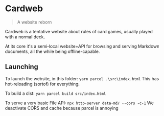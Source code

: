 # Cardweb
> A website reborn

Cardweb is a tentative website about rules of card games, usually played with a normal deck.

At its core it's a semi-local website+API for browsing and serving Markdown documents, all the while being offline-capable.

## Launching

To launch the website, in this folder:
`yarn parcel .\src\index.html`
This has hot-reloading (sortof) for everything.

To build a dist:
`yarn parcel build src/index.html`

To serve a very basic File API:
`npx http-server data-md/ --cors -c-1`
We deactivate CORS and cache because parcel is annoying
